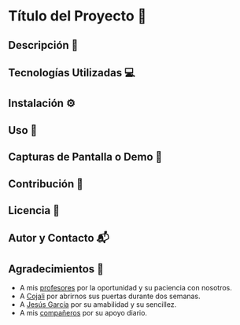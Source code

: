 # Título del Proyecto 📌
## Descripción 📝
## Tecnologías Utilizadas 💻
## Instalación ⚙️
## Uso 🚀
## Capturas de Pantalla o Demo 📸
## Contribución 🤝
## Licencia 📜
## Autor y Contacto 📬
## Agradecimientos 🙏
 - A mis <u>profesores</u> por la oportunidad y su paciencia con nosotros.
 - A <u>Cojali</u> por abrirnos sus puertas durante dos semanas.
 - A <u>Jesús García</u> por su amabilidad y su sencillez.
 - A mis <u>compañeros</u> por su apoyo diario.
